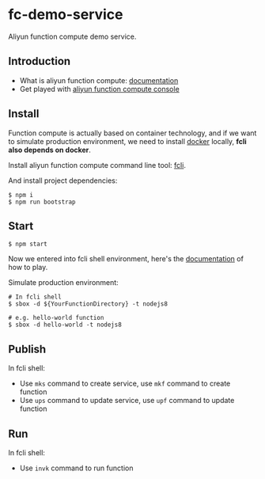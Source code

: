 # fc-demo-service

Aliyun function compute demo service.

## Introduction

- What is aliyun function compute: [documentation](https://help.aliyun.com/document_detail/52895.html)
- Get played with [aliyun function compute console](https://fc.console.aliyun.com/service/cn-hangzhou)

## Install

Function compute is actually based on container technology, and if we want to simulate production environment, we need to install [docker](https://docs.docker.com/install) locally, **fcli also depends on docker**.

Install aliyun function compute command line tool: [fcli](https://help.aliyun.com/document_detail/52995.html).

And install project dependencies:

```shell
$ npm i
$ npm run bootstrap
```

## Start

```shell
$ npm start
```

Now we entered into fcli shell environment, here's the [documentation](https://help.aliyun.com/document_detail/52995.html) of how to play.

Simulate production environment:

```shell
# In fcli shell
$ sbox -d ${YourFunctionDirectory} -t nodejs8

# e.g. hello-world function
$ sbox -d hello-world -t nodejs8
```

## Publish

In fcli shell:

- Use `mks` command to create service, use `mkf` command to create function
- Use `ups` command to update service, use `upf` command to update function

## Run

In fcli shell:

- Use `invk` command to run function
